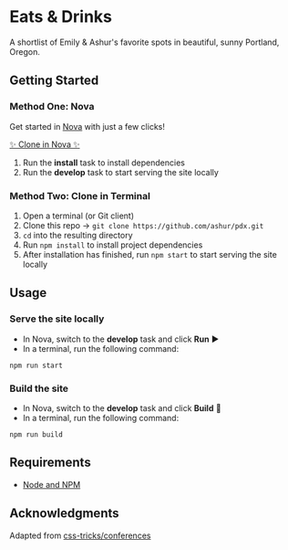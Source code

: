 # Eats & Drinks

A shortlist of Emily & Ashur's favorite spots in beautiful, sunny Portland, Oregon.

## Getting Started

### Method One: Nova

Get started in [Nova](https://panic.com/nova) with just a few clicks!

[✨ Clone in Nova ✨](nova://clone?url=https://github.com/ashur/pdx.git)

1. Run the **install** task to install dependencies
1. Run the **develop** task to start serving the site locally

### Method Two: Clone in Terminal

1. Open a terminal (or Git client)
1. Clone this repo → `git clone https://github.com/ashur/pdx.git`
1. `cd` into the resulting directory
1. Run `npm install` to install project dependencies
1. After installation has finished, run `npm start` to start serving the site locally

## Usage

### Serve the site locally

- In Nova, switch to the **develop** task and click **Run** ▶️
- In a terminal, run the following command:

```
npm run start
```

### Build the site

- In Nova, switch to the **develop** task and click **Build** 🔨
- In a terminal, run the following command:

```
npm run build
```

## Requirements

- [Node and NPM](https://nodejs.org)

## Acknowledgments

Adapted from [css-tricks/conferences](https://github.com/css-tricks/conferences)
